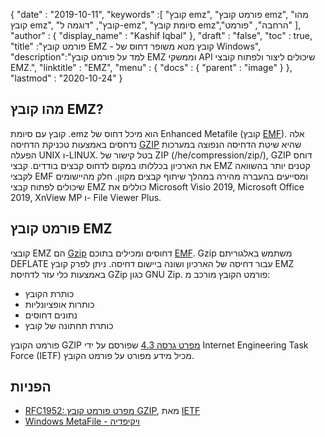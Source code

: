 {
  "date" : "2019-10-11",
  "keywords" :[ "קובץ emz", "פורמט קובץ emz", "מהו קובץ emz", "קובץ", "דוגמה ל-emz", "סיומת קובץ emz","הרחבה", "פורמט" ],
  "author" : {
    "display_name" : "Kashif Iqbal"
},
  "draft" : "false",
  "toc" : true,
  "title" :"פורמט קובץ EMZ - קובץ מטא משופר דחוס של Windows",
  "description":"למד על פורמט קובץ EMZ וממשקי API שיכולים ליצור ולפתוח קובצי EMZ.",
  "linktitle" : "EMZ",
  "menu" : {
    "docs" : {
      "parent" : "image"
}
},
  "lastmod" : "2020-10-24"
}

## מהו קובץ EMZ?

קובץ עם סיומת .emz הוא מיכל דחוס של Enhanced Metafile (קובץ [EMF](/he/image/emf/)). אלה נדחסים באמצעות טכניקת הדחיסה [GZIP](/he/compression/gz/) שהיא שיטת הדחיסה הנפוצה במערכות הפעלה UNIX ו-LINUX. בטל קישור של ZIP (/he/compression/zip/), GZIP דוחס את הארכיון בכללותו במקום לדחוס קבצים בודדים. קבצי EMZ קטנים יותר בהשוואה לקבצי EMF ומסייעים בהעברה מהירה במהלך שיתוף קבצים מקוון. חלק מהיישומים שיכולים לפתוח קבצי EMZ כוללים את Microsoft Visio 2019, Microsoft Office 2019, XnView MP ו- File Viewer Plus.

## פורמט קובץ EMZ

קובצי EMZ הם [Gzip](/he/compression/gz/) דחוסים ומכילים בתוכם [EMF](/he/image/emf/). Gzip משתמש באלגוריתם DEFLATE עבור דחיסה של הארכיון ושונה ביישום דחיסה. ניתן לפרק קובץ EMZ באמצעות כלי עזר לדחיסת GZip כגון GNU Zip. פורמט הקובץ מורכב מ:

* כותרת הקובץ
* כותרות אופציונליות
* נתונים דחוסים
* כותרת תחתונה של קובץ

פורמט הקובץ GZIP [מפרט גרסה 4.3](https://datatracker.ietf.org/doc/html/rfc1952) שפורסם על ידי Internet Engineering Task Force (IETF) מכיל מידע מפורט על פורמט הקובץ.

## הפניות

* [RFC1952: מפרט פורמט קובץ GZIP](https://datatracker.ietf.org/doc/html/rfc1952), מאת [IETF](https://www.ietf.org/)
* [Windows MetaFile - ויקיפדיה](https://en.wikipedia.org/wiki/Windows_Metafile)

